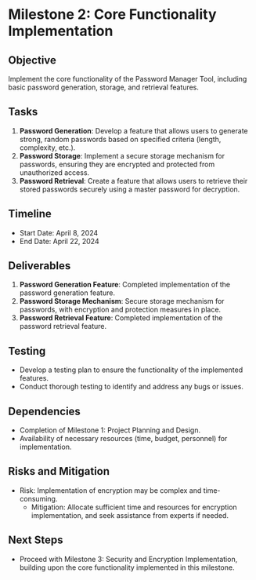 # Milestone 2: Core Functionality Implementation

## Objective
Implement the core functionality of the Password Manager Tool, including basic password generation, storage, and retrieval features.

## Tasks
1. **Password Generation**: Develop a feature that allows users to generate strong, random passwords based on specified criteria (length, complexity, etc.).
2. **Password Storage**: Implement a secure storage mechanism for passwords, ensuring they are encrypted and protected from unauthorized access.
3. **Password Retrieval**: Create a feature that allows users to retrieve their stored passwords securely using a master password for decryption.

## Timeline
- Start Date: April 8, 2024
- End Date: April 22, 2024

## Deliverables
1. **Password Generation Feature**: Completed implementation of the password generation feature.
2. **Password Storage Mechanism**: Secure storage mechanism for passwords, with encryption and protection measures in place.
3. **Password Retrieval Feature**: Completed implementation of the password retrieval feature.

## Testing
- Develop a testing plan to ensure the functionality of the implemented features.
- Conduct thorough testing to identify and address any bugs or issues.

## Dependencies
- Completion of Milestone 1: Project Planning and Design.
- Availability of necessary resources (time, budget, personnel) for implementation.

## Risks and Mitigation
- Risk: Implementation of encryption may be complex and time-consuming.
  - Mitigation: Allocate sufficient time and resources for encryption implementation, and seek assistance from experts if needed.

## Next Steps
- Proceed with Milestone 3: Security and Encryption Implementation, building upon the core functionality implemented in this milestone.
